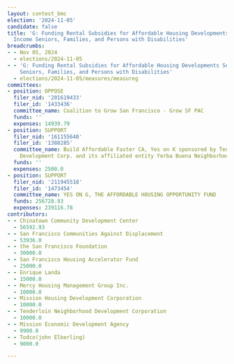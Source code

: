 ```yaml
---
layout: contest_bmc
election: '2024-11-05'
candidate: false
title: 'G: Funding Rental Subsidies for Affordable Housing Developments Serving Low
  Income Seniors, Families, and Persons with Disabilities'
breadcrumbs:
- - Nov 05, 2024
  - elections/2024-11-05
- - 'G: Funding Rental Subsidies for Affordable Housing Developments Serving Low Income
    Seniors, Families, and Persons with Disabilities'
  - elections/2024-11-05/measures/measureg
committees:
- position: OPPOSE
  filer_nid: '201619433'
  filer_id: '1433436'
  committee_name: Coalition to Grow San Francisco - Grow SF PAC
  funds: ''
  expenses: 14939.79
- position: SUPPORT
  filer_nid: '161155640'
  filer_id: '1388285'
  committee_name: Build Affordable Faster CA, Yes on K sponsored by Tenants and Owners
    Development Corp. and its affiliated entity Yerba Buena Neighborhood Consortium
  funds: ''
  expenses: 2500.0
- position: SUPPORT
  filer_nid: '211945518'
  filer_id: '1473454'
  committee_name: YES ON G, THE AFFORDABLE HOUSING OPPORTUNITY FUND
  funds: 256728.93
  expenses: 239116.78
contributors:
- - Chinatown Community Development Center
  - 56592.93
- - San Francisco Communities Against Displacement
  - 53936.0
- - the San Francisco Foundation
  - 30000.0
- - San Francisco Housing Accelerator Fund
  - 25000.0
- - Enrique Landa
  - 15000.0
- - Mercy Housing Management Group Inc.
  - 10000.0
- - Mission Housing Development Corporation
  - 10000.0
- - Tenderloin Neighborhood Development Corporation
  - 10000.0
- - Mission Economic Development Agency
  - 9900.0
- - Todco(john Elberling)
  - 9000.0

---
```


